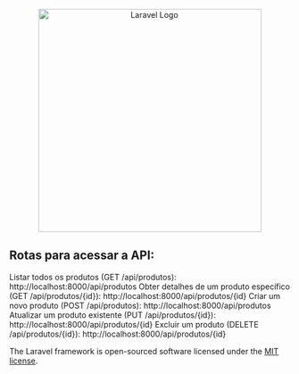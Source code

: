 <p align="center"><a href="https://laravel.com" target="_blank"><img src="https://raw.githubusercontent.com/laravel/art/master/logo-lockup/5%20SVG/2%20CMYK/1%20Full%20Color/laravel-logolockup-cmyk-red.svg" width="400" alt="Laravel Logo"></a></p>


## Rotas para acessar a API:

Listar todos os produtos (GET /api/produtos): http://localhost:8000/api/produtos
Obter detalhes de um produto específico (GET /api/produtos/{id}): http://localhost:8000/api/produtos/{id}
Criar um novo produto (POST /api/produtos): http://localhost:8000/api/produtos
Atualizar um produto existente (PUT /api/produtos/{id}): http://localhost:8000/api/produtos/{id}
Excluir um produto (DELETE /api/produtos/{id}): http://localhost:8000/api/produtos/{id}


The Laravel framework is open-sourced software licensed under the [MIT license](https://opensource.org/licenses/MIT).
